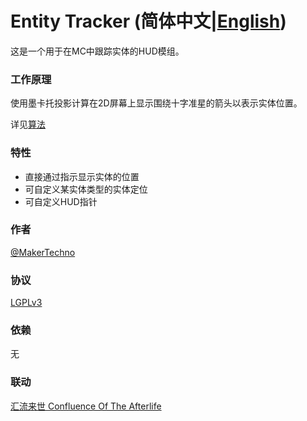 # Entity Tracker (简体中文|[English](README_EN.MD))
这是一个用于在MC中跟踪实体的HUD模组。
### 工作原理
使用墨卡托投影计算在2D屏幕上显示围绕十字准星的箭头以表示实体位置。

详见[算法](ALGORITHM.MD)
### 特性
- 直接通过指示显示实体的位置
- 可自定义某实体类型的实体定位
- 可自定义HUD指针
### 作者
[@MakerTechno](https://github.com/MakerTechno)
### 协议
[LGPLv3](https://www.gnu.org/licenses/lgpl-3.0.html)
### 依赖
无
### 联动
[汇流来世 Confluence Of The Afterlife](https://github.com/MagicHarp/confluence)

